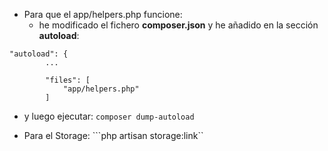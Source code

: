 

- Para que el app/helpers.php funcione:
  - he modificado el fichero **composer.json** y he añadido en la sección **autoload**:
```
"autoload": {
        ...

        "files": [
            "app/helpers.php"
        ]
```
  - y luego ejecutar:
```composer dump-autoload```

- Para el Storage:
    ```php artisan storage:link``
